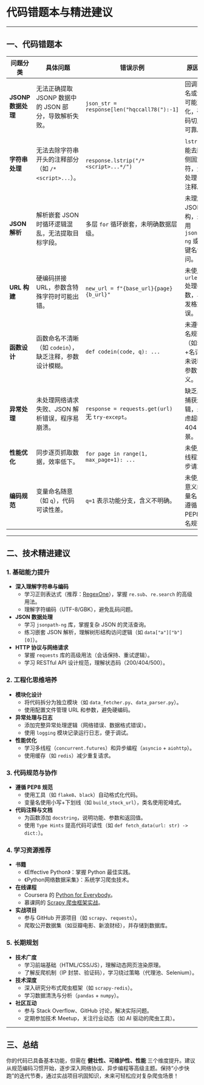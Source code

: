 # 代码错题本与精进建议

---

## 一、代码错题本

| **问题分类**       | **具体问题**                           | **错误示例**                                       | **原因分析**                               | **解决方案**                                                             |
| -------------- | ---------------------------------- | ---------------------------------------------- | -------------------------------------- | -------------------------------------------------------------------- |
| **JSONP 数据处理** | 无法正确提取 JSONP 数据中的 JSON 部分，导致解析失败。  | `json_str = response[len("hqccall78("):-1]`    | 回调函数名或注释可能变化，硬编码切片不可靠。                 | 使用正则表达式动态提取：`re.search(r"hqccall78\((.*?)\);", response_text)`       |
| **字符串处理**      | 无法去除字符串开头的注释部分（如 `/*<script>...`）。 | `response.lstrip("/*<script>...*/")`           | `lstrip` 只能去除左侧固定字符，无法处理多行注释。          | 使用正则表达式替换：`re.sub(r"/\*.*?\*/", "", response_text, flags=re.DOTALL)` |
| **JSON 解析**    | 解析嵌套 JSON 时循环逻辑混乱，无法提取目标字段。        | 多层 `for` 循环嵌套，未明确数据层级。                         | 未理解 JSON 结构，未使用 `jsonpath-ng` 或直接键名访问。 | 明确 JSON 结构，使用 `json_data["result"]["data"]["report_list"]` 直接访问。     |
| **URL 构建**     | 硬编码拼接 URL，参数含特殊字符时可能出错。            | `new_url = f"{base_url}{page}{b_url}"`         | 未使用 `urlencode` 处理参数，易引发格式错误。          | 使用 `urllib.parse.urlencode` 安全构建 URL。                                |
| **函数设计**       | 函数命名不清晰（如 `codein`），缺乏注释，参数设计模糊。   | `def codein(code, q): ...`                     | 未遵循命名规范（如动词+名词），未说明 `q` 参数含义。          | 重命名函数（如 `build_stock_url`），添加参数注释。                                   |
| **异常处理**       | 未处理网络请求失败、JSON 解析错误，程序易崩溃。         | `response = requests.get(url)` 无 `try-except`。 | 缺乏异常捕获逻辑，未考虑超时、404 等场景。                | 添加 `try-except` 块，捕获 `requests` 和 `json` 异常。                         |
| **性能优化**       | 同步逐页抓取数据，效率低下。                     | `for page in range(1, max_page+1): ...`        | 未使用多线程或异步请求。                           | 使用 `aiohttp` + `asyncio` 实现异步并发请求。                                   |
| **编码规范**       | 变量命名随意（如 `q`），代码可读性差。              | `q=1` 表示功能分支，含义不明确。                            | 未使用有意义的变量名，未遵循 PEP8 命名规范。              | 使用明确变量名（如 `query_type`），添加类型注解。                                      |

---

## 二、技术精进建议

### 1. 基础能力提升

- **深入理解字符串与编码**  
  - 学习正则表达式（推荐：[RegexOne](https://regexone.com/)），掌握 `re.sub`、`re.search` 的高级用法。
  - 理解字符编码（UTF-8/GBK），避免乱码问题。
- **JSON 数据处理**  
  - 学习 `jsonpath-ng` 库，掌握复杂 JSON 的灵活查询。
  - 练习嵌套 JSON 解析，理解树形结构访问逻辑（如 `data["a"]["b"][0]`）。
- **HTTP 协议与网络请求**  
  - 掌握 `requests` 库的高级用法（会话保持、重试逻辑）。
  - 学习 RESTful API 设计规范，理解状态码（200/404/500）。

### 2. 工程化思维培养

- **模块化设计**  
  - 将代码拆分为独立模块（如 `data_fetcher.py`、`data_parser.py`）。
  - 使用配置文件管理 URL 和参数，避免硬编码。
- **异常处理与日志**  
  - 添加完整异常处理逻辑（网络错误、数据格式错误）。
  - 使用 `logging` 模块记录运行日志，便于调试。
- **性能优化**  
  - 学习多线程（`concurrent.futures`）和异步编程（`asyncio` + `aiohttp`）。
  - 使用缓存（如 `redis`）减少重复请求。

### 3. 代码规范与协作

- **遵循 PEP8 规范**  
  - 使用工具（如 `flake8`、`black`）自动格式化代码。
  - 变量名使用小写+下划线（如 `build_stock_url`），类名使用驼峰式。
- **代码注释与文档**  
  - 为函数添加 `docstring`，说明功能、参数和返回值。
  - 使用 `Type Hints` 提高代码可读性（如 `def fetch_data(url: str) -> dict:`）。

### 4. 学习资源推荐

- **书籍**  
  - 《Effective Python》：掌握 Python 最佳实践。
  - 《Python网络数据采集》：系统学习爬虫技术。
- **在线课程**  
  - Coursera 的 [Python for Everybody](https://www.coursera.org/specializations/python)。
  - 慕课网的 [Scrapy 爬虫框架实战](https://www.imooc.com/course/list?c=python&type=3)。
- **实战项目**  
  - 参与 GitHub 开源项目（如 `scrapy`、`requests`）。
  - 爬取公开数据集（如豆瓣电影、新浪财经），并存储到数据库。

### 5. 长期规划

- **技术广度**  
  - 学习前端基础（HTML/CSS/JS），理解动态网页渲染原理。
  - 了解反爬机制（IP 封禁、验证码），学习绕过策略（代理池、Selenium）。
- **技术深度**  
  - 深入研究分布式爬虫框架（如 `scrapy-redis`）。
  - 学习数据清洗与分析（`pandas` + `numpy`）。
- **社区互动**  
  - 参与 Stack Overflow、GitHub 讨论，解决实际问题。
  - 定期参加技术 Meetup，关注行业动态（如 AI 驱动的爬虫工具）。

---

## 三、总结

你的代码已具备基本功能，但需在 **健壮性、可维护性、性能** 三个维度提升。建议从规范编码习惯开始，逐步深入网络协议、异步编程等高级主题。保持“小步快跑”的迭代节奏，通过实战项目巩固知识，未来可轻松应对复杂爬虫场景！
